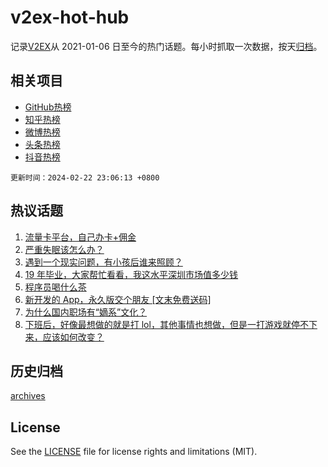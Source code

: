 # v2ex-hot-hub

 记录[V2EX](https://www.v2ex.com/)从 2021-01-06 日至今的热门话题。每小时抓取一次数据，按天[归档](archives)。
 
 ## 相关项目

- [GitHub热榜](https://github.com/snaildev/github-hot-hub)
- [知乎热榜](https://github.com/snaildev/zhihu-hot-hub)
- [微博热榜](https://github.com/snaildev/weibo-hot-hub)
- [头条热榜](https://github.com/snaildev/toutiao-hot-hub)
- [抖音热榜](https://github.com/snaildev/douyin-hot-hub)


 `更新时间：2024-02-22 23:06:13 +0800`

## 热议话题

1. [流量卡平台，自己办卡+佣金](https://www.v2ex.com/t/1017424)
1. [严重失眠该怎么办？](https://www.v2ex.com/t/1017427)
1. [遇到一个现实问题，有小孩后谁来照顾？](https://www.v2ex.com/t/1017442)
1. [19 年毕业，大家帮忙看看，我这水平深圳市场值多少钱](https://www.v2ex.com/t/1017458)
1. [程序员喝什么茶](https://www.v2ex.com/t/1017462)
1. [新开发的 App，永久版交个朋友 [文末免费送码]](https://www.v2ex.com/t/1017611)
1. [为什么国内职场有“嫡系”文化？](https://www.v2ex.com/t/1017402)
1. [下班后，好像最想做的就是打 lol，其他事情也想做，但是一打游戏就停不下来，应该如何改变？](https://www.v2ex.com/t/1017478)

## 历史归档

[archives](archives)

## License

See the [LICENSE](LICENSE) file for license rights and limitations (MIT).
